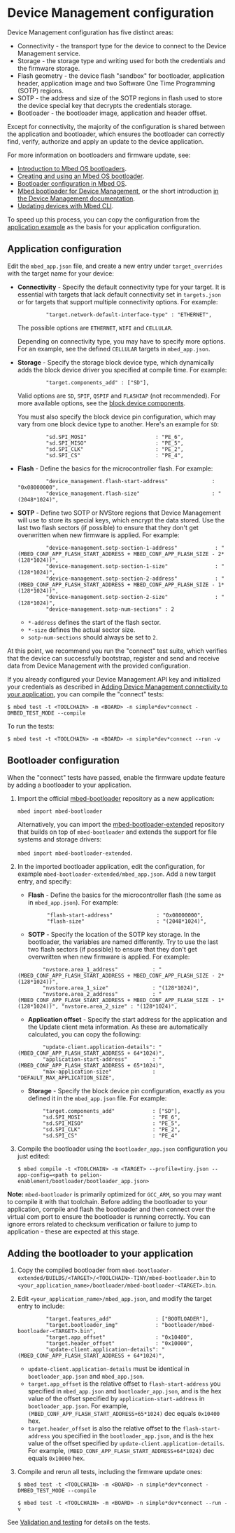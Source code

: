 # Device Management configuration

Device Management configuration has five distinct areas:

- Connectivity - the transport type for the device to connect to the Device Management service.
- Storage - the storage type and writing used for both the credentials and the firmware storage.
- Flash geometry - the device flash "sandbox" for bootloader, application header, application image and two Software One Time Programming (SOTP) regions.
- SOTP - the address and size of the SOTP regions in flash used to store the device special key that decrypts the credentials storage.
- Bootloader - the bootloader image, application and header offset.

Except for connectivity, the majority of the configuration is shared between the application and bootloader, which ensures the bootloader can correctly find, verify, authorize and apply an update to the device application.

For more information on bootloaders and firmware update, see:

- [Introduction to Mbed OS bootloaders](../porting/bootloader.html).
- [Creating and using an Mbed OS bootloader](../tutorials/bootloader.html).
- [Bootloader configuration in Mbed OS](../reference/bootloader-configuration.html).
- [Mbed bootloader for Device Management](https://github.com/ARMmbed/mbed-bootloader), or the short introduction [in the Device Management documentation](https://www.pelion.com/docs/device-management/current/updating-firmware/bootloaders.html).
- [Updating devices with Mbed CLI](../tools/cli-update.html).

To speed up this process, you can copy the configuration from the [application example](https://github.com/ARMmbed/pelion-ready-example/blob/master/mbed_app.json) as the basis for your application configuration.

## Application configuration

Edit the `mbed_app.json` file, and create a new entry under `target_overrides` with the target name for your device:

- **Connectivity** - Specify the default connectivity type for your target. It is essential with targets that lack default connectivity set in `targets.json` or for targets that support multiple connectivity options. For example:

   ```
            "target.network-default-interface-type" : "ETHERNET",
   ```

   The possible options are `ETHERNET`, `WIFI` and `CELLULAR`.

   Depending on connectivity type, you may have to specify more options. For an example, see the defined `CELLULAR` targets in `mbed_app.json`.

- **Storage** - Specify the storage block device type, which dynamically adds the block device driver you specified at compile time. For example:

   ```
            "target.components_add" : ["SD"],
   ```

   Valid options are `SD`, `SPIF`, `QSPIF` and `FLASHIAP` (not recommended). For more available options, see the [block device components](https://github.com/ARMmbed/mbed-os/tree/master/components/storage/blockdevice).

   You must also specify the block device pin configuration, which may vary from one block device type to another. Here's an example for `SD`:

   ```
            "sd.SPI_MOSI"                      : "PE_6",
            "sd.SPI_MISO"                      : "PE_5",
            "sd.SPI_CLK"                       : "PE_2",
            "sd.SPI_CS"                        : "PE_4",
   ```

- **Flash** - Define the basics for the microcontroller flash. For example:

   ```
            "device_management.flash-start-address"              : "0x08000000",
            "device_management.flash-size"                       : "(2048*1024)",
   ```

- **SOTP** - Define two SOTP or NVStore regions that Device Management will use to store its special keys, which encrypt the data stored. Use the last two flash sectors (if possible) to ensure that they don't get overwritten when new firmware is applied. For example:

   ```
            "device-management.sotp-section-1-address"            : "(MBED_CONF_APP_FLASH_START_ADDRESS + MBED_CONF_APP_FLASH_SIZE - 2*(128*1024))",
            "device-management.sotp-section-1-size"               : "(128*1024)",
            "device-management.sotp-section-2-address"            : "(MBED_CONF_APP_FLASH_START_ADDRESS + MBED_CONF_APP_FLASH_SIZE - 1*(128*1024))",
            "device-management.sotp-section-2-size"               : "(128*1024)",
            "device-management.sotp-num-sections" : 2
   ```

   - `*-address` defines the start of the flash sector.
   - `*-size` defines the actual sector size. 
   - `sotp-num-sections` should always be set to `2`.

At this point, we recommend you run the "connect" test suite, which verifies that the device can successfully bootstrap, register and send and receive data from Device Management with the provided configuration.

If you already configured your Device Management API key and initialized your credentials as described in [Adding Device Management connectivity to your application](../mbed-os-pelion/device-management-for-mbed-os.html#adding-device-management-connectivity-to-your-application), you can compile the "connect" tests:

```
$ mbed test -t <TOOLCHAIN> -m <BOARD> -n simple*dev*connect -DMBED_TEST_MODE --compile
```

To run the tests:

```
$ mbed test -t <TOOLCHAIN> -m <BOARD> -n simple*dev*connect --run -v
```

## Bootloader configuration

When the "connect" tests have passed, enable the firmware update feature by adding a bootloader to your application.

1. Import the official [mbed-bootloader](https://github.com/ARMmbed/mbed-bootloader/) repository as a new application:

    `mbed import mbed-bootloader`
  
    Alternatively, you can import the [mbed-bootloader-extended](https://github.com/ARMmbed/mbed-bootloader-extended/) repository that builds on top of `mbed-bootloader` and extends the support for file systems and storage drivers:
  
    `mbed import mbed-bootloader-extended`.

1. In the imported bootloader application, edit the configuration, for example `mbed-bootloader-extended/mbed_app.json`. Add a new target entry, and specify:

   - **Flash** - Define the basics for the microcontroller flash (the same as in `mbed_app.json`). For example:

      ```
            "flash-start-address"              : "0x08000000",
            "flash-size"                       : "(2048*1024)",
      ```

   - **SOTP** - Specify the location of the SOTP key storage. In the bootloader, the variables are named differently. Try to use the last two flash sectors (if possible) to ensure that they don't get overwritten when new firmware is applied. For example:

    ```
            "nvstore.area_1_address"           : "(MBED_CONF_APP_FLASH_START_ADDRESS + MBED_CONF_APP_FLASH_SIZE - 2*(128*1024))",
            "nvstore.area_1_size"              : "(128*1024)",
            "nvstore.area_2_address"           : "(MBED_CONF_APP_FLASH_START_ADDRESS + MBED_CONF_APP_FLASH_SIZE - 1*(128*1024))", "nvstore.area_2_size" : "(128*1024)",
    ```

    - **Application offset** - Specify the start address for the application and the Update client meta information. As these are automatically calculated, you can copy the following:

    ```
            "update-client.application-details": "(MBED_CONF_APP_FLASH_START_ADDRESS + 64*1024)",
            "application-start-address"        : "(MBED_CONF_APP_FLASH_START_ADDRESS + 65*1024)",
            "max-application-size"             : "DEFAULT_MAX_APPLICATION_SIZE",
    ```

    - **Storage** - Specify the block device pin configuration, exactly as you defined it in the `mbed_app.json` file. For example:

    ```
            "target.components_add"            : ["SD"],
            "sd.SPI_MOSI"                      : "PE_6",
            "sd.SPI_MISO"                      : "PE_5",
            "sd.SPI_CLK"                       : "PE_2",
            "sd.SPI_CS"                        : "PE_4"
    ```

1. Compile the bootloader using the `bootloader_app.json` configuration you just edited:

   ```
   $ mbed compile -t <TOOLCHAIN> -m <TARGET> --profile=tiny.json --app-config=<path to pelion-enablement/bootloader/bootloader_app.json>
   ```

<span class="notes">**Note:** `mbed-bootloader` is primarily optimized for `GCC_ARM`, so you may want to compile it with that toolchain.
Before adding the bootloader to your application, compile and flash the bootloader and then connect over the virtual com port to ensure the bootloader is running correctly. You can ignore errors related to checksum verification or failure to jump to application - these are expected at this stage.</span>

## Adding the bootloader to your application

1. Copy the compiled bootloader from `mbed-bootloader-extended/BUILDS/<TARGET>/<TOOLCHAIN>-TINY/mbed-bootloader.bin` to `<your_application_name>/bootloader/mbed-bootloader-<TARGET>.bin`.

1. Edit `<your_application_name>/mbed_app.json`, and modify the target entry to include:

   ```
            "target.features_add"              : ["BOOTLOADER"],
            "target.bootloader_img"            : "bootloader/mbed-bootloader-<TARGET>.bin",
            "target.app_offset"                : "0x10400",
            "target.header_offset"             : "0x10000",
            "update-client.application-details": "(MBED_CONF_APP_FLASH_START_ADDRESS + 64*1024)",
   ```
  
      - `update-client.application-details` must be identical in `bootloader_app.json` and `mbed_app.json`.
      - `target.app_offset` is the relative offset to `flash-start-address` you specified in `mbed_app.json` and `bootloader_app.json`, and is the hex value of the offset specified by `application-start-address` in `bootloader_app.json`. For example,  `(MBED_CONF_APP_FLASH_START_ADDRESS+65*1024)` dec equals `0x10400` hex.
      - `target.header_offset` is also the relative offset to the `flash-start-address` you specified in the `bootloader_app.json`, and is the hex value of the offset specified by `update-client.application-details`. For example, `(MBED_CONF_APP_FLASH_START_ADDRESS+64*1024)` dec equals `0x10000` hex.

1. Compile and rerun all tests, including the firmware update ones:

   ```
   $ mbed test -t <TOOLCHAIN> -m <BOARD> -n simple*dev*connect -DMBED_TEST_MODE --compile

   $ mbed test -t <TOOLCHAIN> -m <BOARD> -n simple*dev*connect --run -v
   ```

See [Validation and testing](../mbed-os-pelion/device-management-test.html) for details on the tests.
